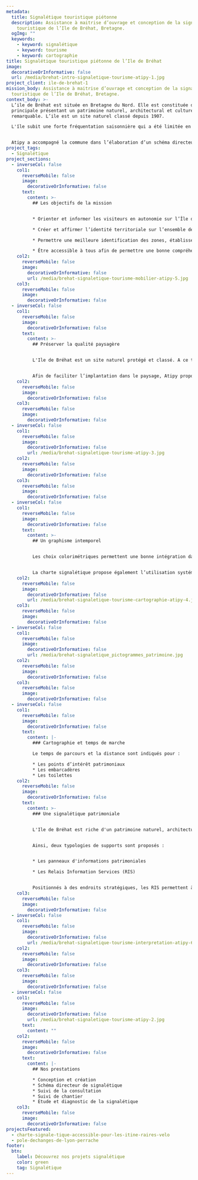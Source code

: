 ```yaml
---
metadata:
  title: Signalétique touristique piétonne
  description: Assistance à maitrise d’ouvrage et conception de la signalétique
    touristique de l’Ile de Bréhat, Bretagne.
  ogImg: ""
  keywords:
    - keyword: signalétique
    - keyword: tourisme
    - keyword: cartographie
title: Signalétique touristique piétonne de l’Ile de Bréhat
image:
  decorativeOrInformative: false
  url: /media/brehat-intro-signaletique-tourisme-atipy-1.jpg
project_client: ile-de-brehat-1
mission_body: Assistance à maitrise d’ouvrage et conception de la signalétique
  touristique de l’Ile de Bréhat, Bretagne.
context_body: >-
  L’ile de Bréhat est située en Bretagne du Nord. Elle est constituée d’une île
  principale présentant un patrimoine naturel, architectural et culturel
  remarquable. L’ile est un site naturel classé depuis 1907.

  L'île subit une forte fréquentation saisonnière qui a été limitée en nombre de personnes depuis juin 2023.


  Atipy a accompagné la commune dans l’élaboration d’un schéma directeur de signalétique et dans la conception de l’ensemble des dispositifs.
project_tags:
  - Signalétique
project_sections:
  - inverseCol: false
    col1:
      reverseMobile: false
      image:
        decorativeOrInformative: false
      text:
        content: >-
          ## Les objectifs de la mission


          * Orienter et informer les visiteurs en autonomie sur l’Île de Bréhat.

          * Créer et affirmer l’identité territoriale sur l’ensemble de la signalétique directionnelle et d’information.

          * Permettre une meilleure identification des zones, établissements, espaces et services de façon pérenne.

          * Être accessible à tous afin de permettre une bonne compréhension pour tous les visiteurs.
    col2:
      reverseMobile: false
      image:
        decorativeOrInformative: false
        url: /media/brehat-signaletique-tourisme-mobilier-atipy-5.jpg
    col3:
      reverseMobile: false
      image:
        decorativeOrInformative: false
  - inverseCol: false
    col1:
      reverseMobile: false
      image:
        decorativeOrInformative: false
      text:
        content: >-
          ## Préserver la qualité paysagère


          L'Ile de Bréhat est un site naturel protégé et classé. A ce titre, le travail de conception de la signalétique doit fortement prendre en compte ce paramètre. 


          Afin de faciliter l’implantation dans le paysage, Atipy propose des supports directionnels monolithes plantés dans le sol, rappelant ainsi la verticalité des arbres. Le matériau choisi est un bois de châtaignier avec une finition naturelle faisant ressortir le tanin. Cela donne au bois un aspect foncé, presque noir.
    col2:
      reverseMobile: false
      image:
        decorativeOrInformative: false
    col3:
      reverseMobile: false
      image:
        decorativeOrInformative: false
  - inverseCol: false
    col1:
      reverseMobile: false
      image:
        decorativeOrInformative: false
        url: /media/brehat-signaletique-tourisme-atipy-3.jpg
    col2:
      reverseMobile: false
      image:
        decorativeOrInformative: false
    col3:
      reverseMobile: false
      image:
        decorativeOrInformative: false
  - inverseCol: false
    col1:
      reverseMobile: false
      image:
        decorativeOrInformative: false
      text:
        content: >-
          ## Un graphisme intemporel


          Les choix colorimétriques permettent une bonne intégration dans l’environnement. La couleur beige prédominante reste une couleur intemporelle et facile à décliner. 


          La charte signalétique propose également l’utilisation systématique de pictogrammes permettant un accès à l'information pour les visiteurs de langue étrangère.
    col2:
      reverseMobile: false
      image:
        decorativeOrInformative: false
        url: /media/brehat-signaletique-tourisme-cartographie-atipy-4.jpg
    col3:
      reverseMobile: false
      image:
        decorativeOrInformative: false
  - inverseCol: false
    col1:
      reverseMobile: false
      image:
        decorativeOrInformative: false
        url: /media/brehat-signaletique_pictogrammes_patrimoine.jpg
    col2:
      reverseMobile: false
      image:
        decorativeOrInformative: false
    col3:
      reverseMobile: false
      image:
        decorativeOrInformative: false
  - inverseCol: false
    col1:
      reverseMobile: false
      image:
        decorativeOrInformative: false
      text:
        content: |-
          ### Cartographie et temps de marche

          Le temps de parcours et la distance sont indiqués pour :

          * Les points d’intérêt patrimoniaux
          * Les embarcadères
          * Les toilettes
    col2:
      reverseMobile: false
      image:
        decorativeOrInformative: false
      text:
        content: >-
          ### U﻿ne signalétique patrimoniale


          L﻿'Ile de Bréhat est riche d'un patrimoine naturel, architectural et historique. Des supports mettant en avant le territoire et son histoire sont donc indispensable. 


          A﻿insi, deux typologies de supports sont proposés :


          * L﻿es panneaux d'informations patrimoniales

          * L﻿es Relais Information Services (RIS)


          Positionnés à des endroits stratégiques, les RIS permettent à la fois d'identifier sa position sur l’île et de repérer les points d'intérts touristiques.
    col3:
      reverseMobile: false
      image:
        decorativeOrInformative: false
  - inverseCol: false
    col1:
      reverseMobile: false
      image:
        decorativeOrInformative: false
        url: /media/brehat-signaletique-tourisme-interpretation-atipy-6.png
    col2:
      reverseMobile: false
      image:
        decorativeOrInformative: false
    col3:
      reverseMobile: false
      image:
        decorativeOrInformative: false
  - inverseCol: false
    col1:
      reverseMobile: false
      image:
        decorativeOrInformative: false
        url: /media/brehat-signaletique-tourisme-atipy-2.jpg
      text:
        content: ""
    col2:
      reverseMobile: false
      image:
        decorativeOrInformative: false
      text:
        content: |-
          ## Nos prestations

          * Conception et création
          * Schéma directeur de signalétique
          * Suivi de la consultation
          * Suivi de chantier
          * Etude et diagnostic de la signalétique
    col3:
      reverseMobile: false
      image:
        decorativeOrInformative: false
projectsFeatured:
  - charte-signale-tique-accessible-pour-les-itine-raires-velo
  - pole-dechanges-de-lyon-perrache
footer:
  btn:
    label: Découvrez nos projets signalétique
    color: green
    tag: Signalétique
---
```

